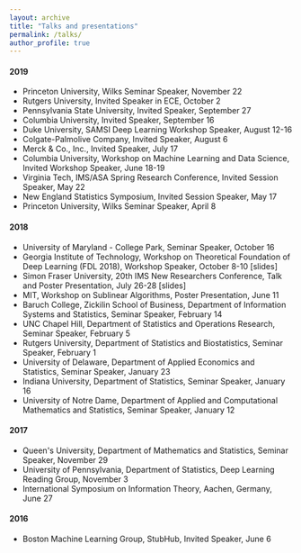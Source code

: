 ```yaml
---
layout: archive
title: "Talks and presentations"
permalink: /talks/
author_profile: true
---
```


#### 2019
* Princeton University, Wilks Seminar Speaker, November 22
* Rutgers University, Invited Speaker in ECE, October 2
* Pennsylvania State University, Invited Speaker, September 27
* Columbia University, Invited Speaker, September 16
* Duke University, SAMSI Deep Learning Workshop Speaker, August 12-16
* Colgate-Palmolive Company, Invited Speaker, August 6
* Merck & Co., Inc., Invited Speaker, July 17
* Columbia University, Workshop on Machine Learning and Data Science, Invited Workshop Speaker, June 18-19
* Virginia Tech, IMS/ASA Spring Research Conference, Invited Session Speaker, May 22
* New England Statistics Symposium, Invited Session Speaker, May 17
* Princeton University, Wilks Seminar Speaker, April 8

#### 2018
* University of Maryland - College Park, Seminar Speaker, October 16
* Georgia Institute of Technology, Workshop on Theoretical Foundation of Deep Learning (FDL 2018), Workshop Speaker, October 8-10 [slides]
* Simon Fraser University, 20th IMS New Researchers Conference, Talk and Poster Presentation, July 26-28 [slides]
* MIT, Workshop on Sublinear Algorithms, Poster Presentation, June 11
* Baruch College, Zickilin School of Business, Department of Information Systems and Statistics, Seminar Speaker, February 14
* UNC Chapel Hill, Department of Statistics and Operations Research, Seminar Speaker, February 5
* Rutgers University, Department of Statistics and Biostatistics, Seminar Speaker, February 1
* University of Delaware, Department of Applied Economics and Statistics, Seminar Speaker, January 23
* Indiana University, Department of Statistics, Seminar Speaker, January 16
* University of Notre Dame, Department of Applied and Computational Mathematics and Statistics, Seminar Speaker, January 12

#### 2017
* Queen's University, Department of Mathematics and Statistics, Seminar Speaker, November 29
* University of Pennsylvania, Department of Statistics, Deep Learning Reading Group, November 3
* International Symposium on Information Theory, Aachen, Germany, June 27

#### 2016
* Boston Machine Learning Group, StubHub, Invited Speaker, June 6
